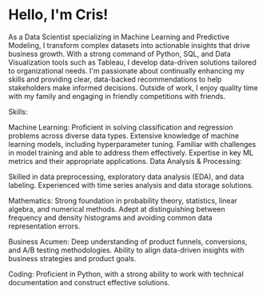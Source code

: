 # Hello, I'm Cris! 

As a Data Scientist specializing in Machine Learning and Predictive Modeling, I transform complex datasets into actionable insights that drive business growth. With a strong command of Python, SQL, and Data Visualization tools such as Tableau, I develop data-driven solutions tailored to organizational needs. I'm passionate about continually enhancing my skills and providing clear, data-backed recommendations to help stakeholders make informed decisions. Outside of work, I enjoy quality time with my family and engaging in friendly competitions with friends.

Skills:

Machine Learning:
Proficient in solving classification and regression problems across diverse data types.
Extensive knowledge of machine learning models, including hyperparameter tuning.
Familiar with challenges in model training and able to address them effectively.
Expertise in key ML metrics and their appropriate applications.
Data Analysis & Processing:

Skilled in data preprocessing, exploratory data analysis (EDA), and data labeling.
Experienced with time series analysis and data storage solutions.

Mathematics:
Strong foundation in probability theory, statistics, linear algebra, and numerical methods.
Adept at distinguishing between frequency and density histograms and avoiding common data representation errors.

Business Acumen:
Deep understanding of product funnels, conversions, and A/B testing methodologies.
Ability to align data-driven insights with business strategies and product goals.

Coding:
Proficient in Python, with a strong ability to work with technical documentation and construct effective solutions.
